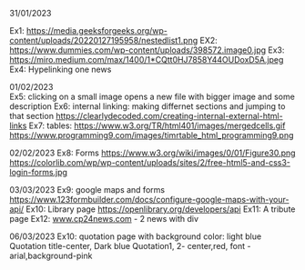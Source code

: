 31/01/2023

Ex1: https://media.geeksforgeeks.org/wp-content/uploads/20220127195958/nestedlist1.png
EX2: https://www.dummies.com/wp-content/uploads/398572.image0.jpg
Ex3: https://miro.medium.com/max/1400/1*CQtt0HJ7858Y44OUDoxD5A.jpeg
Ex4: Hypelinking one news

01/02/2023	
Ex5: clicking on a small image opens a new file with bigger image and some description
Ex6: internal linking: making differnet sections and jumping to that section
		https://clearlydecoded.com/creating-internal-external-html-links
Ex7: tables: https://www.w3.org/TR/html401/images/mergedcells.gif
		https://www.programming9.com/images/timrtable_html_programming9.png

02/02/2023
Ex8: Forms
https://www.w3.org/wiki/images/0/01/Figure30.png
https://colorlib.com/wp/wp-content/uploads/sites/2/free-html5-and-css3-login-forms.jpg		

03/03/2023
Ex9: google maps and forms
https://www.123formbuilder.com/docs/configure-google-maps-with-your-api/
Ex10:  Library page
https://openlibrary.org/developers/api
Ex11: A tribute page
Ex12: www.cp24news.com  - 2 news with div

06/03/2023
Ex10: quotation page with background color: light blue
Quotation title-center, Dark blue
Quotation1, 2- center,red, font -arial,background-pink
